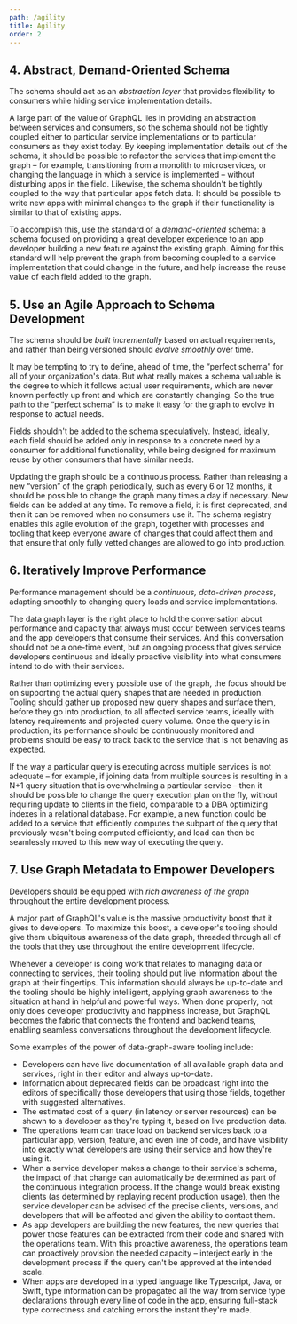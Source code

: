 ```yaml
---
path: /agility
title: Agility
order: 2
---
```


## 4. Abstract, Demand-Oriented Schema

The schema should act as an *abstraction layer* that provides flexibility to consumers while hiding service implementation details.

A large part of the value of GraphQL lies in providing an abstraction between services and consumers, so the schema should not be tightly coupled either to particular service implementations or to particular consumers as they exist today. By keeping implementation details out of the schema, it should be possible to refactor the services that implement the graph – for example, transitioning from a monolith to microservices, or changing the language in which a service is implemented – without disturbing apps in the field. Likewise, the schema shouldn't be tightly coupled to the way that particular apps fetch data. It should be possible to write new apps with minimal changes to the graph if their functionality is similar to that of existing apps.

To accomplish this, use the standard of a *demand-oriented* schema: a schema focused on providing a great developer experience to an app developer building a new feature against the existing graph. Aiming for this standard will help prevent the graph from becoming coupled to a service implementation that could change in the future, and help increase the reuse value of each field added to the graph.

## 5. Use an Agile Approach to Schema Development

The schema should be *built incrementally* based on actual requirements, and rather than being versioned should *evolve smoothly* over time.

It may be tempting to try to define, ahead of time, the “perfect schema” for all of your organization's data. But what really makes a schema valuable is the degree to which it follows actual user requirements, which are never known perfectly up front and which are constantly changing. So the true path to the “perfect schema” is to make it easy for the graph to evolve in response to actual needs.

Fields shouldn't be added to the schema speculatively. Instead, ideally, each field should be added only in response to a concrete need by a consumer for additional functionality, while being designed for maximum reuse by other consumers that have similar needs.

Updating the graph should be a continuous process. Rather than releasing a new “version” of the graph periodically, such as every 6 or 12 months, it should be possible to change the graph many times a day if necessary. New fields can be added at any time. To remove a field, it is first deprecated, and then it can be removed when no consumers use it. The schema registry enables this agile evolution of the graph, together with processes and tooling that keep everyone aware of changes that could affect them and that ensure that only fully vetted changes are allowed to go into production.

## 6. Iteratively Improve Performance

Performance management should be a *continuous, data-driven process*, adapting smoothly to changing query loads and service implementations.

The data graph layer is the right place to hold the conversation about performance and capacity that always must occur between services teams and the app developers that consume their services. And this conversation should not be a one-time event, but an ongoing process that gives service developers continuous and ideally proactive visibility into what consumers intend to do with their services.

Rather than optimizing every possible use of the graph, the focus should be on supporting the actual query shapes that are needed in production. Tooling should gather up proposed new query shapes and surface them, before they go into production, to all affected service teams, ideally with latency requirements and projected query volume. Once the query is in production, its performance should be continuously monitored and problems should be easy to track back to the service that is not behaving as expected.

If the way a particular query is executing across multiple services is not adequate – for example, if joining data from multiple sources is resulting in a N+1 query situation that is overwhelming a particular service – then it should be possible to change the query execution plan on the fly, without requiring update to clients in the field, comparable to a DBA optimizing indexes in a relational database. For example, a new function could be added to a service that efficiently computes the subpart of the query that previously wasn't being computed efficiently, and load can then be seamlessly moved to this new way of executing the query.

## 7. Use Graph Metadata to Empower Developers

Developers should be equipped with *rich awareness of the graph* throughout the entire development process.

A major part of GraphQL's value is the massive productivity boost that it gives to developers. To maximize this boost, a developer's tooling should give them ubiquitous awareness of the data graph, threaded through all of the tools that they use throughout the entire development lifecycle.

Whenever a developer is doing work that relates to managing data or connecting to services, their tooling should put live information about the graph at their fingertips. This information should always be up-to-date and the tooling should be highly intelligent, applying graph awareness to the situation at hand in helpful and powerful ways. When done properly, not only does developer productivity and happiness increase, but GraphQL becomes the fabric that connects the frontend and backend teams, enabling seamless conversations throughout the development lifecycle.

Some examples of the power of data-graph-aware tooling include:

* Developers can have live documentation of all available graph data and services, right in their editor and always up-to-date.
* Information about deprecated fields can be broadcast right into the editors of specifically those developers that using those fields, together with suggested alternatives.
* The estimated cost of a query (in latency or server resources) can be shown to a developer as they're typing it, based on live production data.
* The operations team can trace load on backend services back to a particular app, version, feature, and even line of code, and have visibility into exactly what developers are using their service and how they're using it.
* When a service developer makes a change to their service's schema, the impact of that change can automatically be determined as part of the continuous integration process. If the change would break existing clients (as determined by replaying recent production usage), then the service developer can be advised of the precise clients, versions, and developers that will be affected and given the ability to contact them.
* As app developers are building the new features, the new queries that power those features can be extracted from their code and shared with the operations team. With this proactive awareness, the operations team can proactively provision the needed capacity – interject early in the development process if the query can't be approved at the intended scale.
* When apps are developed in a typed language like Typescript, Java, or Swift, type information can be propagated all the way from service type declarations through every line of code in the app, ensuring full-stack type correctness and catching errors the instant they're made.

